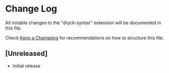 # Change Log

All notable changes to the "dryck-syntax" extension will be documented in this file.

Check [Keep a Changelog](http://keepachangelog.com/) for recommendations on how to structure this file.

## [Unreleased]

- Initial release